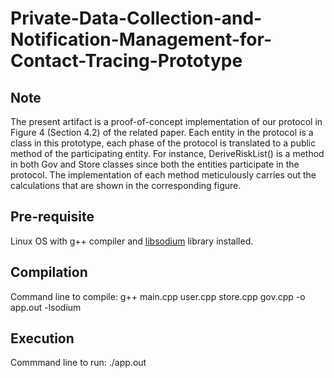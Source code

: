 # Private-Data-Collection-and-Notification-Management-for-Contact-Tracing-Prototype

## Note
The present artifact is a proof-of-concept implementation of our protocol in Figure 4 (Section 4.2) of the related paper. Each entity in the protocol is a class in this prototype, each phase of the protocol is translated to a public method of the participating entity. For instance, DeriveRiskList() is a method in both Gov and Store classes since both the entities participate in the protocol. The implementation of each method meticulously carries out the calculations that are shown in the corresponding figure.  


## Pre-requisite 
Linux OS with g++ compiler and [libsodium](https://libsodium.gitbook.io/doc/installation) library installed.

## Compilation 
Command line to compile: g++ main.cpp user.cpp store.cpp gov.cpp -o app.out -lsodium

## Execution 
Commmand line to run: ./app.out
